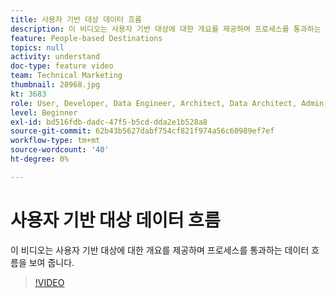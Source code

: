```yaml
---
title: 사용자 기반 대상 데이터 흐름
description: 이 비디오는 사용자 기반 대상에 대한 개요를 제공하며 프로세스를 통과하는 데이터 흐름을 보여 줍니다.
feature: People-based Destinations
topics: null
activity: understand
doc-type: feature video
team: Technical Marketing
thumbnail: 28968.jpg
kt: 3683
role: User, Developer, Data Engineer, Architect, Data Architect, Admin, Leader
level: Beginner
exl-id: bd516fdb-dadc-47f5-b5cd-dda2e1b528a8
source-git-commit: 62b43b5627dabf754cf821f974a56c60989ef7ef
workflow-type: tm+mt
source-wordcount: '40'
ht-degree: 0%

---
```


# 사용자 기반 대상 데이터 흐름

이 비디오는 사용자 기반 대상에 대한 개요를 제공하며 프로세스를 통과하는 데이터 흐름을 보여 줍니다.

>[!VIDEO](https://video.tv.adobe.com/v/28968/?quality=12)
